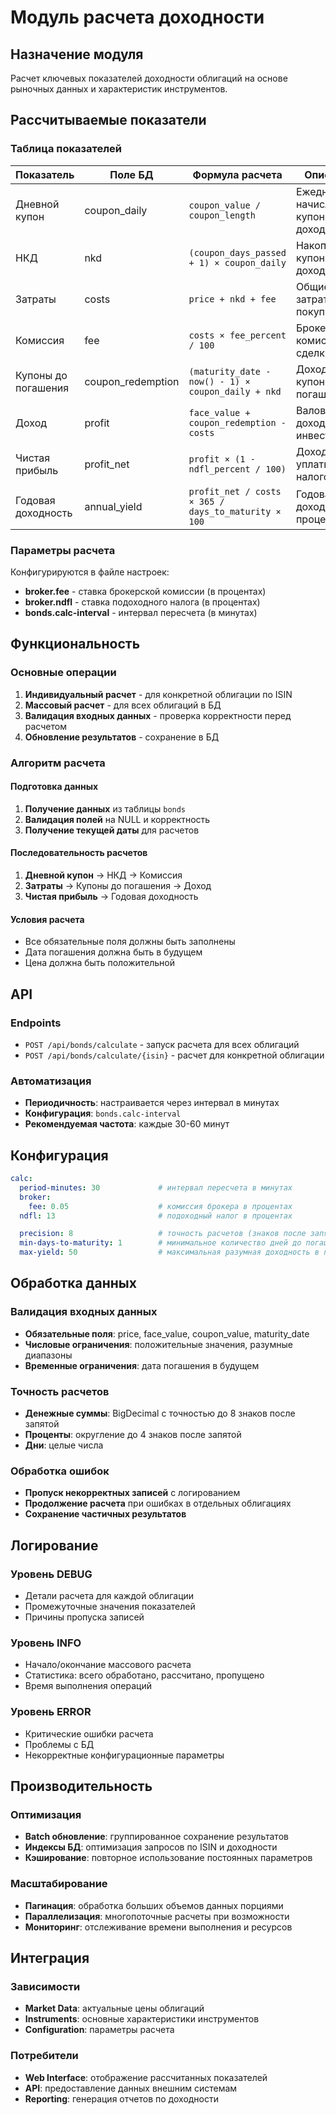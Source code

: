 # Модуль расчета доходности

## Назначение модуля

Расчет ключевых показателей доходности облигаций на основе рыночных данных и характеристик инструментов.

## Рассчитываемые показатели

### Таблица показателей

| Показатель          | Поле БД           | Формула расчета                                     | Описание                               |
|---------------------|-------------------|-----------------------------------------------------|----------------------------------------|
| Дневной купон       | coupon_daily      | `coupon_value / coupon_length`                      | Ежедневное начисление купонного дохода |
| НКД                 | nkd               | `(coupon_days_passed + 1) × coupon_daily`           | Накопленный купонный доход             |
| Затраты             | costs             | `price + nkd + fee`                                 | Общие затраты на покупку               |
| Комиссия            | fee               | `costs × fee_percent / 100`                         | Брокерская комиссия от сделки          |
| Купоны до погашения | coupon_redemption | `(maturity_date - now() - 1) × coupon_daily + nkd`  | Доход от купонов до погашения          |
| Доход               | profit            | `face_value + coupon_redemption - costs`            | Валовый доход от инвестиции            |
| Чистая прибыль      | profit_net        | `profit × (1 - ndfl_percent / 100)`                 | Доход после уплаты налогов             |
| Годовая доходность  | annual_yield      | `profit_net / costs × 365 / days_to_maturity × 100` | Годовая доходность в процентах         |

### Параметры расчета

Конфигурируются в файле настроек:
- **broker.fee** - ставка брокерской комиссии (в процентах)
- **broker.ndfl** - ставка подоходного налога (в процентах)
- **bonds.calc-interval** - интервал пересчета (в минутах)

## Функциональность

### Основные операции
1. **Индивидуальный расчет** - для конкретной облигации по ISIN
2. **Массовый расчет** - для всех облигаций в БД
3. **Валидация входных данных** - проверка корректности перед расчетом
4. **Обновление результатов** - сохранение в БД

### Алгоритм расчета

#### Подготовка данных
1. **Получение данных** из таблицы `bonds`
2. **Валидация полей** на NULL и корректность
3. **Получение текущей даты** для расчетов

#### Последовательность расчетов
1. **Дневной купон** → НКД → Комиссия
2. **Затраты** → Купоны до погашения → Доход
3. **Чистая прибыль** → Годовая доходность

#### Условия расчета
- Все обязательные поля должны быть заполнены
- Дата погашения должна быть в будущем
- Цена должна быть положительной

## API

### Endpoints
- `POST /api/bonds/calculate` - запуск расчета для всех облигаций
- `POST /api/bonds/calculate/{isin}` - расчет для конкретной облигации

### Автоматизация
- **Периодичность**: настраивается через интервал в минутах
- **Конфигурация**: `bonds.calc-interval`
- **Рекомендуемая частота**: каждые 30-60 минут

## Конфигурация

```yaml
calc:
  period-minutes: 30             # интервал пересчета в минутах
  broker:
    fee: 0.05                    # комиссия брокера в процентах
  ndfl: 13                       # подоходный налог в процентах

  precision: 8                   # точность расчетов (знаков после запятой)
  min-days-to-maturity: 1        # минимальное количество дней до погашения
  max-yield: 50                  # максимальная разумная доходность в процентах
```

## Обработка данных

### Валидация входных данных
- **Обязательные поля**: price, face_value, coupon_value, maturity_date
- **Числовые ограничения**: положительные значения, разумные диапазоны
- **Временные ограничения**: дата погашения в будущем

### Точность расчетов
- **Денежные суммы**: BigDecimal с точностью до 8 знаков после запятой
- **Проценты**: округление до 4 знаков после запятой
- **Дни**: целые числа

### Обработка ошибок
- **Пропуск некорректных записей** с логированием
- **Продолжение расчета** при ошибках в отдельных облигациях
- **Сохранение частичных результатов**

## Логирование

### Уровень DEBUG
- Детали расчета для каждой облигации
- Промежуточные значения показателей
- Причины пропуска записей

### Уровень INFO
- Начало/окончание массового расчета
- Статистика: всего обработано, рассчитано, пропущено
- Время выполнения операций

### Уровень ERROR
- Критические ошибки расчета
- Проблемы с БД
- Некорректные конфигурационные параметры

## Производительность

### Оптимизация
- **Batch обновление**: группированное сохранение результатов
- **Индексы БД**: оптимизация запросов по ISIN и доходности
- **Кэширование**: повторное использование постоянных параметров

### Масштабирование
- **Пагинация**: обработка больших объемов данных порциями
- **Параллелизация**: многопоточные расчеты при возможности
- **Мониторинг**: отслеживание времени выполнения и ресурсов

## Интеграция

### Зависимости
- **Market Data**: актуальные цены облигаций
- **Instruments**: основные характеристики инструментов
- **Configuration**: параметры расчета

### Потребители
- **Web Interface**: отображение рассчитанных показателей
- **API**: предоставление данных внешним системам
- **Reporting**: генерация отчетов по доходности